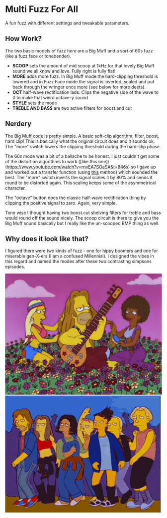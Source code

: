 # Multi Fuzz For All

A fun fuzz with different settings and tweakable parameters.

## How Work?
The two basic models of fuzz here are a Big Muff and a sort of 60s fuzz (like a fuzz face or tonebender).

- **SCOOP** sets the amount of mid scoop at 1kHz for that lovely Big Muff sound we all know and love.  Fully right is fully flat!
- **MORE** adds more fuzz.  In Big Muff mode the hard-clipping threshold is lowered and in Fuzz Face mode the signal is inverted, scaled and put back through the wringer once more (see below for more deets).
- **OCT** half-wave rectification lads.  Clips the negative side of the wave to 0 to make that weird octave-y sound
- **STYLE** sets the mode
- **TREBLE AND BASS** are two active filters for boost and cut

## Nerdery
The Big Muff code is pretty simple.  A basic soft-clip algorithm, filter, boost, hard clip!  This is basically what the original circuit does and it sounds ok.  The "more" switch
lowers the clipping threshold during the hard-clip phase.

The 60s mode was a bit of a ballache to be honest.  I just couldn't get some of the distortion algorithms to work ([like this one])(https://www.youtube.com/watch?v=rnvEA7SOaSA&t=846s)
so I gave up and worked out a transfer function (using [this](https://www.ampbooks.com/mobile/dsp/preamp/) method) which sounded the best.  The "more" switch inverts the signal
scales it by 80% and sends it round to be distorted again.  This scaling keeps some of the asymmetrical character.

The "octave" button does the classic half-wave rectification thing by clipping the positive signal to zero.  Again, very simple.

Tone wise I thought having two boost.cut shelving filters for treble and bass would round off the sound nicely.  The scoop circuit is there to give you the Big Muff sound basically but I really like the un-scooped BMP thing as well. 

## Why does it look like that?
I figured there were two kinds of fuzz - one for hippy boomers and one for miserable gen-X-ers (I am a confused Millennial).  I designed the vibes in this regard and named 
the modes after these two contrasting simpsons episodes.

![homer JAY simpson!](/resources/homer.png)
![NARK!](resources/nark.gif)

